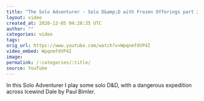 ```yaml
---
title: "The Solo Adventurer - Solo D&amp;D with Frozen Offerings part 2"
layout: video
created_at: 2020-12-05 04:28:35 UTC
author: ""
categories: video
tags: 
orig_url: https://www.youtube.com/watch?v=WpqnmfdVP4I
video_embed: WpqnmfdVP4I
image:
permalink: /:categories/:title/
source: YouTube
---
```

In this Solo Adventurer I play some solo D&D, with a dangerous expedition across Icewind Dale by Paul Bimler.